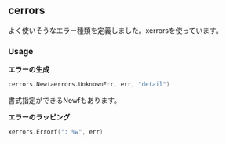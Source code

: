 ## cerrors

よく使いそうなエラー種類を定義しました。xerrorsを使っています。

### Usage

**エラーの生成**

```go
cerrors.New(aerrors.UnknownErr, err, "detail")
```

書式指定ができるNewfもあります。

**エラーのラッピング**

```go
xerrors.Errorf(": %w", err)
```
